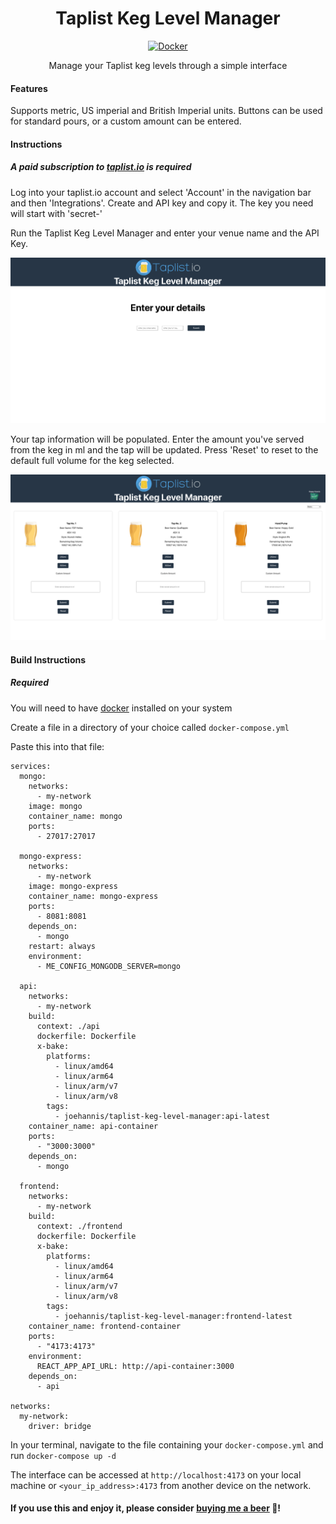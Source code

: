 <h1 align="center">
  <strong>Taplist Keg Level Manager</strong>
</h1>

<p align="center">
  <a href="https://hub.docker.com/r/joehannis/taplist-keg-level-manager">
    <img src="https://img.shields.io/badge/-Docker-2496ED?style=for-the-badge&logo=docker&logoColor=white" alt="Docker">
  </a>
</p>

<p align="center">
  Manage your Taplist keg levels through a simple interface
</p>

#### Features

Supports metric, US imperial and British Imperial units. Buttons can be used for standard pours, or a custom amount can be entered.

#### Instructions

##### A paid subscription to [taplist.io](https://taplist.io) is required

Log into your taplist.io account and select 'Account' in the navigation bar and then 'Integrations'. Create and API key and copy it. The key you need will start with 'secret-'

Run the Taplist Keg Level Manager and enter your venue name and the API Key.

![](./taplist-keg-level-manager-first.png)

Your tap information will be populated. Enter the amount you've served from the keg in ml and the tap will be updated. Press 'Reset' to reset to the default full volume for the keg selected.

![](./taplist-keg-level-manager-main.png)

#### Build Instructions

##### Required

You will need to have [docker](https://www.docker.com) installed on your system

Create a file in a directory of your choice called ```docker-compose.yml```

Paste this into that file:

```
services:
  mongo:
    networks:
      - my-network
    image: mongo
    container_name: mongo
    ports:
      - 27017:27017

  mongo-express:
    networks:
      - my-network
    image: mongo-express
    container_name: mongo-express
    ports:
      - 8081:8081
    depends_on:
      - mongo
    restart: always
    environment:
      - ME_CONFIG_MONGODB_SERVER=mongo

  api:
    networks:
      - my-network
    build:
      context: ./api
      dockerfile: Dockerfile
      x-bake:
        platforms:
          - linux/amd64
          - linux/arm64
          - linux/arm/v7
          - linux/arm/v8
        tags:
          - joehannis/taplist-keg-level-manager:api-latest
    container_name: api-container
    ports:
      - "3000:3000"
    depends_on:
      - mongo

  frontend:
    networks:
      - my-network
    build:
      context: ./frontend
      dockerfile: Dockerfile
      x-bake:
        platforms:
          - linux/amd64
          - linux/arm64
          - linux/arm/v7
          - linux/arm/v8
        tags:
          - joehannis/taplist-keg-level-manager:frontend-latest
    container_name: frontend-container
    ports:
      - "4173:4173"
    environment:
      REACT_APP_API_URL: http://api-container:3000
    depends_on:
      - api

networks:
  my-network:
    driver: bridge
```
In your terminal, navigate to the file containing your ```docker-compose.yml``` and run ```docker-compose up -d```

The interface can be accessed at ```http://localhost:4173``` on your local machine or ```<your_ip_address>:4173``` from another device on the network.

#### If you use this and enjoy it, please consider [buying me a beer](https://www.buymeacoffee.com/joehannisjp) 🍺!
